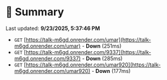 # 📖 Summary
Last updated: **9/23/2025, 5:37:46 PM**

- `GET` [https://talk-m6gd.onrender.com/umar](https://talk-m6gd.onrender.com/umar) - **Down** (251ms)
- `GET` [https://talk-m6gd.onrender.com/9337](https://talk-m6gd.onrender.com/9337) - **Down** (285ms)
- `GET` [https://talk-m6gd.onrender.com/umar920](https://talk-m6gd.onrender.com/umar920) - **Down** (177ms)
